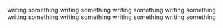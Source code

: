 writing something
writing something
writing something
writing something
writing something
writing something
writing something
writing something
